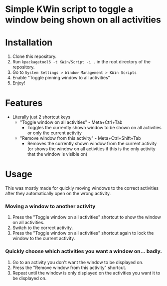 # Simple KWin script to toggle a window being shown on all activities

# Installation

1. Clone this repository.
2. Run `kpackagetool6 -t KWin/Script -i .` in the root directory of the repository.
3. Go to `System Settings > Window Management > KWin Scripts`
4. Enable "Toggle pinning window to all activities"
5. Enjoy!

# Features
- Literally just 2 shortcut keys
  - "Toggle window on all activities" - Meta+Ctrl+Tab
    - Toggles the currently shown window to be shown on all activities or only the current activity
  - "Remove window from this activity" - Meta+Ctrl+Shift+Tab
    - Removes the currently shown window from the current activity (or shows the window on all activities if this is the only activity that the window is visible on)

# Usage
This was mostly made for quickly moving windows to the correct activities after they automatically open on the wrong activity.

### Moving a window to another activity
1. Press the "Toggle window on all activities" shortcut to show the window on all activities.
2. Switch to the correct activity.
3. Press the "Toggle window on all activities" shortcut again to lock the window to the current activity.

### Quickly choose which activities you want a window on... badly.
1. Go to an activity you don't want the window to be displayed on.
2. Press the "Remove window from this activity" shortcut.
3. Repeat until the window is only displayed on the activities you want it to be displayed on.